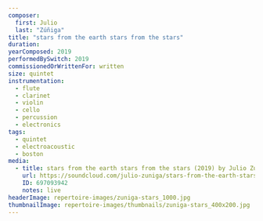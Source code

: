 ```yaml
---
composer:
  first: Julio
  last: "Zúñiga"
title: "stars from the earth stars from the stars"
duration:
yearComposed: 2019
performedBySwitch: 2019
commissionedOrWrittenFor: written
size: quintet
instrumentation:
  - flute
  - clarinet
  - violin
  - cello
  - percussion
  - electronics
tags:
  - quintet
  - electroacoustic
  - boston
media:
  - title: stars from the earth stars from the stars (2019) by Julio Zúñiga
    url: https://soundcloud.com/julio-zuniga/stars-from-the-earth-stars-from-the-stars
    ID: 697093942
    notes: live
headerImage: repertoire-images/zuniga-stars_1000.jpg
thumbnailImage: repertoire-images/thumbnails/zuniga-stars_400x200.jpg
---
```

